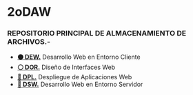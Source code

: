 # 2oDAW
### REPOSITORIO PRINCIPAL DE ALMACENAMIENTO DE ARCHIVOS.-

- [**:black_circle: DEW.**](/DEW) Desarrollo Web en Entorno Cliente
- [**:white_circle: DOR.**](/DOR) Diseño de Interfaces Web
- [**:red_circle: DPL.**](/DPL) Despliegue de Aplicaciones Web
- [**:large_blue_circle: DSW.**](/DSW) Desarrollo Web en Entorno Servidor

